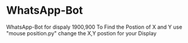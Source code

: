# WhatsApp-Bot
WhatsApp-Bot for dispaly 1900,900
To Find the Postion of X and Y use "mouse position.py" 
change the X,Y postion for your Display
